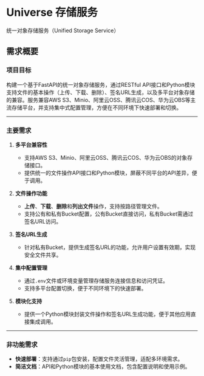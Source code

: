 # Universe 存储服务

统一对象存储服务（Unified Storage Service）


## 需求概要


### 项目目标
构建一个基于FastAPI的统一对象存储服务，通过RESTful API接口和Python模块支持文件的基本操作（上传、下载、删除）、签名URL生成，以及多平台对象存储的兼容。服务兼容AWS S3、Minio、阿里云OSS、腾讯云COS、华为云OBS等主流存储平台，并支持集中式配置管理，方便在不同环境下快速部署和切换。

---

### 主要需求

1. **多平台兼容性**
   - 支持AWS S3、Minio、阿里云OSS、腾讯云COS、华为云OBS的对象存储接口。
   - 提供统一的文件操作API接口和Python模块，屏蔽不同平台的API差异，便于调用。

2. **文件操作功能**
   - **上传**、**下载**、**删除**和**列出文件**操作，支持按路径管理文件。
   - 支持公有和私有Bucket配置，公有Bucket直接访问，私有Bucket需通过签名URL访问。

3. **签名URL生成**
   - 针对私有Bucket，提供生成签名URL的功能，允许用户设置有效期，实现安全文件共享。

4. **集中配置管理**
   - 通过`.env`文件或环境变量管理存储服务连接信息和访问凭证。
   - 支持多平台配置切换，便于不同环境下的快速部署。

5. **模块化支持**
   - 提供一个Python模块封装文件操作和签名URL生成功能，便于其他应用直接集成调用。

---

### 非功能需求

- **快速部署**：支持通过`pip`包安装，配置文件灵活管理，适配多环境需求。
- **简洁文档**：API和Python模块的基本使用文档，包含配置说明和使用示例。
